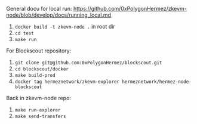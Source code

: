 General docu for local run: https://github.com/0xPolygonHermez/zkevm-node/blob/develop/docs/running_local.md

1. `docker build -t zkevm-node .` in root dir
2. `cd test`
3. `make run`

For Blockscout repository: 
1. `git clone git@github.com:0xPolygonHermez/blockscout.git`
2. `cd blockscout/docker`
3. `make build-prod`
4. `docker tag hermeznetwork/zkevm-explorer hermeznetwork/hermez-node-blockscout`

Back in zkevm-node repo: 
1. `make run-explorer`
2. `make send-transfers`